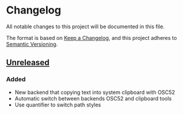 # Changelog

All notable changes to this project will be documented in this file.

The format is based on [Keep a Changelog](https://keepachangelog.com/en/1.0.0/),
and this project adheres to [Semantic Versioning](https://semver.org/spec/v2.0.0.html).

## [Unreleased]

### Added

- New backend that copying text into system clipboard with OSC52
- Automatic switch between backends OSC52 and clipboard tools
- Use quantifier to switch path styles

[Unreleased]: https://github.com/laggardkernel/ranger-oscyank/compare/7debe09...HEAD
